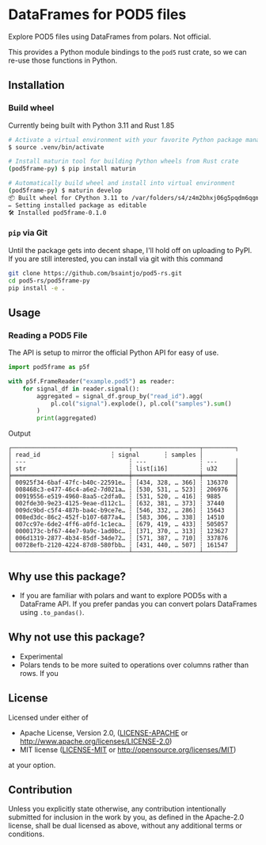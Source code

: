 # DataFrames for POD5 files

Explore POD5 files using DataFrames from polars. Not official.

This provides a Python module bindings to the `pod5` rust crate, so we can re-use those functions in Python.

## Installation

### Build wheel

Currently being built with Python 3.11 and Rust 1.85

```bash
# Activate a virtual environment with your favorite Python package manager, uv, poetry, venv, etc.
$ source .venv/bin/activate

# Install maturin tool for building Python wheels from Rust crate
(pod5frame-py) $ pip install maturin

# Automatically build wheel and install into virtual environment
(pod5frame-py) $ maturin develop
📦 Built wheel for CPython 3.11 to /var/folders/s4/z4m2bhxj06g5pqdm6qgmq_bm0000gp/T/.tmphaRgIx/pod5frame-0.1.0-cp311-cp311-macosx_11_0_arm64.whl
✏️ Setting installed package as editable
🛠 Installed pod5frame-0.1.0
```

### `pip` via Git

Until the package gets into decent shape, I'll hold off on uploading to PyPI. If you are still interested, you can install via git with this command

```bash
git clone https://github.com/bsaintjo/pod5-rs.git
cd pod5-rs/pod5frame-py
pip install -e .
```

## Usage

### Reading a POD5 File

The API is setup to mirror the official Python API for easy of use.

```python
import pod5frame as p5f

with p5f.FrameReader("example.pod5") as reader:
    for signal_df in reader.signal():
        aggregated = signal_df.group_by("read_id").agg(
            pl.col("signal").explode(), pl.col("samples").sum()
        )
        print(aggregated)
```

Output

```text
┌─────────────────────────────────┬───────────────────┬─────────┐
│ read_id                    ┆ signal       ┆ samples │
│ ---                             ┆ ---               ┆ ---     │
│ str                             ┆ list[i16]         ┆ u32     │
╞═════════════════════════════════╪═══════════════════╪═════════╡
│ 00925f34-6baf-47fc-b40c-22591e… ┆ [434, 328, … 366] ┆ 136370  │
│ 008468c3-e477-46c4-a6e2-7d021a… ┆ [530, 531, … 523] ┆ 206976  │
│ 00919556-e519-4960-8aa5-c2dfa0… ┆ [531, 520, … 416] ┆ 9885    │
│ 002fde30-9e23-4125-9eae-d112c1… ┆ [632, 381, … 373] ┆ 37440   │
│ 009dc9bd-c5f4-487b-ba4c-b9ce7e… ┆ [546, 332, … 286] ┆ 15643   │
│ 008ed3dc-86c2-452f-b107-6877a4… ┆ [583, 306, … 338] ┆ 14510   │
│ 007cc97e-6de2-4ff6-a0fd-1c1eca… ┆ [679, 419, … 433] ┆ 505057  │
│ 0000173c-bf67-44e7-9a9c-1ad0bc… ┆ [371, 370, … 313] ┆ 123627  │
│ 006d1319-2877-4b34-85df-34de72… ┆ [571, 387, … 710] ┆ 337876  │
│ 00728efb-2120-4224-87d8-580fbb… ┆ [431, 440, … 507] ┆ 161547  │
└─────────────────────────────────┴───────────────────┴─────────┘
```

## Why use this package?

- If you are familiar with polars and want to explore POD5s with a DataFrame API. If you prefer pandas you can convert polars DataFrames using `.to_pandas()`.

## Why not use this package?

- Experimental
- Polars tends to be more suited to operations over columns rather than rows. If you

## License

Licensed under either of

- Apache License, Version 2.0, ([LICENSE-APACHE](../LICENSE-APACHE) or <http://www.apache.org/licenses/LICENSE-2.0>)
- MIT license ([LICENSE-MIT](../LICENSE-MIT) or <http://opensource.org/licenses/MIT>)

at your option.

## Contribution

Unless you explicitly state otherwise, any contribution intentionally submitted
for inclusion in the work by you, as defined in the Apache-2.0 license, shall be
dual licensed as above, without any additional terms or conditions.
